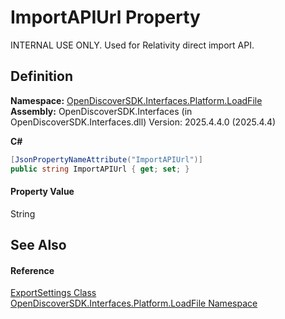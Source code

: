 # ImportAPIUrl Property


INTERNAL USE ONLY. Used for Relativity direct import API.



## Definition
**Namespace:** <a href="64ba929d-e4db-0192-acbb-9e65aff4a599">OpenDiscoverSDK.Interfaces.Platform.LoadFile</a>  
**Assembly:** OpenDiscoverSDK.Interfaces (in OpenDiscoverSDK.Interfaces.dll) Version: 2025.4.4.0 (2025.4.4)

**C#**
``` C#
[JsonPropertyNameAttribute("ImportAPIUrl")]
public string ImportAPIUrl { get; set; }
```



#### Property Value
String

## See Also


#### Reference
<a href="56e9f812-3e4a-2e4f-2afc-77683e7e6468">ExportSettings Class</a>  
<a href="64ba929d-e4db-0192-acbb-9e65aff4a599">OpenDiscoverSDK.Interfaces.Platform.LoadFile Namespace</a>  
